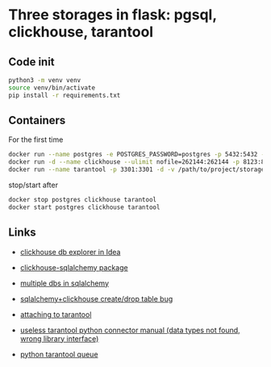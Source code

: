 # Three storages in flask: pgsql, clickhouse, tarantool

## Code init
```bash
python3 -m venv venv
source venv/bin/activate
pip install -r requirements.txt
```
## Containers
For the first time
```bash
docker run --name postgres -e POSTGRES_PASSWORD=postgres -p 5432:5432 -d postgres
docker run -d --name clickhouse --ulimit nofile=262144:262144 -p 8123:8123 yandex/clickhouse-server
docker run --name tarantool -p 3301:3301 -d -v /path/to/project/storages_flask:/opt/tarantool tarantool/tarantool tarantool /opt/tarantool/tnt_conf.lua
```
stop/start after
```bash
docker stop postgres clickhouse tarantool
docker start postgres clickhouse tarantool
```

## Links
- [clickhouse db explorer in Idea](https://blog.magazov.com/clickhouse-intellij-idea/) 

- [clickhouse-sqlalchemy package](https://github.com/xzkostyan/clickhouse-sqlalchemy) 

- [multiple dbs in sqlalchemy](https://flask-appbuilder.readthedocs.io/en/latest/multipledbs.html) 

- [sqlalchemy+clickhouse create/drop table bug](https://github.com/xzkostyan/clickhouse-sqlalchemy/issues/22)
  
- [attaching to tarantool](https://www.tarantool.io/ru/doc/2.1/book/getting_started/using_docker/#attaching-to-tarantool)

- [useless tarantool python connector manual (data types not found, wrong library interface)](https://tarantool-python.readthedocs.io/en/latest/quick-start.en.html)

- [python tarantool queue](https://github.com/tarantool/queue-python)